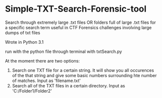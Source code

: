 # Simple-TXT-Search-Forensic-tool
Search through extremely large .txt files OR folders full of large .txt files for a specific search term
useful in CTF Forensics challenges involving large dumps of txt files

Wrote in Python 3.1

run with the python file through terminal with 
txtSearch.py

At the moment there are two options:

1. Search one TXT file for a certain string. It will show you all occurences of the that string and give some basic numbers surrounding hte number of matches. Input as 'filename.txt'
2. Search all of the TXT files in a certain directory.  Input as 'C:/Folder1/Folder2'
